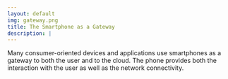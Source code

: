 ```yaml
---
layout: default
img: gateway.png
title: The Smartphone as a Gateway
description: |
---
```


Many consumer-oriented devices and applications use smartphones as a gateway to both the user and to the cloud. The phone provides both the interaction with the user as well as the network connectivity.